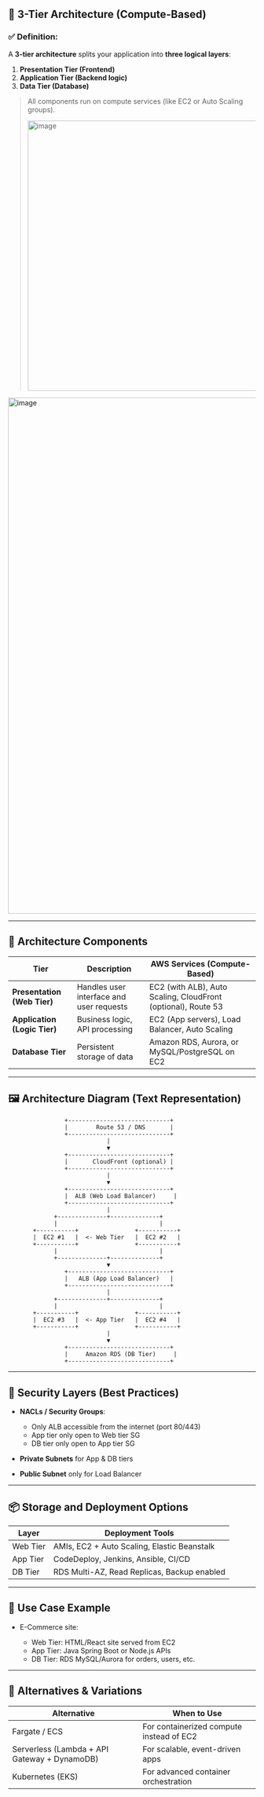 ## 🧱 3-Tier Architecture (Compute-Based)

### ✅ Definition:

A **3-tier architecture** splits your application into **three logical layers**:

1. **Presentation Tier (Frontend)**
2. **Application Tier (Backend logic)**
3. **Data Tier (Database)**

> All components run on compute services (like EC2 or Auto Scaling groups).
>
> <img width="1100" height="550" alt="image" src="https://github.com/user-attachments/assets/b206d823-a8b6-46b7-85ba-cc4808364b0c" />


<img width="1022" height="1051" alt="image" src="https://github.com/user-attachments/assets/11a06005-19b1-49ab-b8e5-9b2e7d51cd1e" />

---

## 🧩 Architecture Components

| Tier                         | Description                              | AWS Services (Compute-Based)                                  |
| ---------------------------- | ---------------------------------------- | ------------------------------------------------------------- |
| **Presentation (Web Tier)**  | Handles user interface and user requests | EC2 (with ALB), Auto Scaling, CloudFront (optional), Route 53 |
| **Application (Logic Tier)** | Business logic, API processing           | EC2 (App servers), Load Balancer, Auto Scaling                |
| **Database Tier**            | Persistent storage of data               | Amazon RDS, Aurora, or MySQL/PostgreSQL on EC2                |

---

## 🖼️ Architecture Diagram (Text Representation)

```
                +-----------------------------+
                |        Route 53 / DNS       |
                +-----------------------------+
                            |
                            ▼
                +-----------------------------+
                |       CloudFront (optional) |
                +-----------------------------+
                            |
                            ▼
                +-----------------------------+
                |  ALB (Web Load Balancer)     |
                +-----------------------------+
                            |
             +--------------+--------------+
             |                             |
       +-----------+                +-----------+
       |  EC2 #1   |  <- Web Tier   |  EC2 #2   |
       +-----------+                +-----------+
             |                             |
             +--------------+--------------+
                            ▼
                +-----------------------------+
                |   ALB (App Load Balancer)   |
                +-----------------------------+
                            |
             +--------------+--------------+
             |                             |
       +-----------+                +-----------+
       |  EC2 #3   |  <- App Tier   |  EC2 #4   |
       +-----------+                +-----------+
                            |
                            ▼
                +-----------------------------+
                |     Amazon RDS (DB Tier)     |
                +-----------------------------+
```

---

## 🔐 Security Layers (Best Practices)

* **NACLs / Security Groups**:

  * Only ALB accessible from the internet (port 80/443)
  * App tier only open to Web tier SG
  * DB tier only open to App tier SG

* **Private Subnets** for App & DB tiers

* **Public Subnet** only for Load Balancer

---

## 📦 Storage and Deployment Options

| Layer    | Deployment Tools                            |
| -------- | ------------------------------------------- |
| Web Tier | AMIs, EC2 + Auto Scaling, Elastic Beanstalk |
| App Tier | CodeDeploy, Jenkins, Ansible, CI/CD         |
| DB Tier  | RDS Multi-AZ, Read Replicas, Backup enabled |

---

## 🎯 Use Case Example

* E-Commerce site:

  * Web Tier: HTML/React site served from EC2
  * App Tier: Java Spring Boot or Node.js APIs
  * DB Tier: RDS MySQL/Aurora for orders, users, etc.

---

## 🔁 Alternatives & Variations

| Alternative                                  | When to Use                              |
| -------------------------------------------- | ---------------------------------------- |
| Fargate / ECS                                | For containerized compute instead of EC2 |
| Serverless (Lambda + API Gateway + DynamoDB) | For scalable, event-driven apps          |
| Kubernetes (EKS)                             | For advanced container orchestration     |

